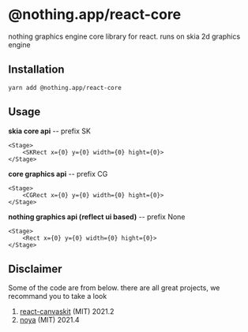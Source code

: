 # @nothing.app/react-core

nothing graphics engine core library for react. runs on skia 2d graphics engine

## Installation

```
yarn add @nothing.app/react-core
```

## Usage

**skia core api** -- prefix SK

```tsx
<Stage>
    <SKRect x={0} y={0} width={0} hight={0}>
</Stage>
```

**core graphics api** -- prefix CG

```tsx
<Stage>
    <CGRect x={0} y={0} width={0} hight={0}>
</Stage>
```

**nothing graphics api (reflect ui based)** -- prefix None

```tsx
<Stage>
    <Rect x={0} y={0} width={0} hight={0}>
</Stage>
```

## Disclaimer

Some of the code are from below. there are all great projects, we recommand you to take a look

1. [react-canvaskit](https://github.com/udevbe/react-canvaskit) (MIT) 2021.2
2. [noya](https://github.com/noya-app/noya) (MIT) 2021.4
